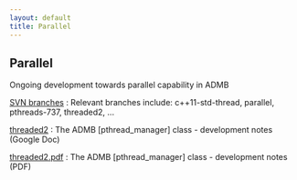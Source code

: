 ```yaml
---
layout: default
title: Parallel
---
```


Parallel
--------
Ongoing development towards parallel capability in ADMB

[SVN branches](https://github.com/admb-project/admb/branches)
: Relevant branches include: c++11-std-thread, parallel, pthreads-737, threaded2, ...

[threaded2](https://docs.google.com/document/d/10U96U4n-W5ixFvFsOR_FovVd1fP6ddl1NaFHCtn7RcA/edit#heading=h.y1pqwgb6uyb4)
: The ADMB [pthread_manager] class - development notes (Google Doc)

[threaded2.pdf](threaded2.pdf)
: The ADMB [pthread_manager] class - development notes (PDF)
